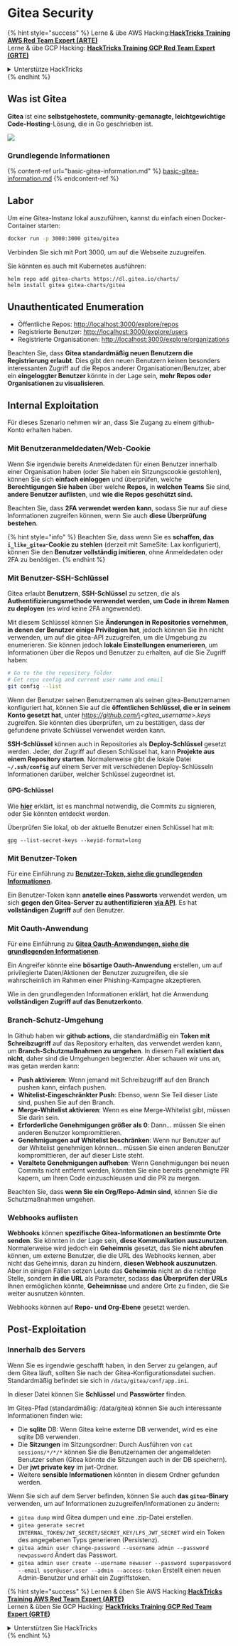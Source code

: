 # Gitea Security

{% hint style="success" %}
Lerne & übe AWS Hacking:<img src="/.gitbook/assets/image.png" alt="" data-size="line">[**HackTricks Training AWS Red Team Expert (ARTE)**](https://training.hacktricks.xyz/courses/arte)<img src="/.gitbook/assets/image.png" alt="" data-size="line">\
Lerne & übe GCP Hacking: <img src="/.gitbook/assets/image (2).png" alt="" data-size="line">[**HackTricks Training GCP Red Team Expert (GRTE)**<img src="/.gitbook/assets/image (2).png" alt="" data-size="line">](https://training.hacktricks.xyz/courses/grte)

<details>

<summary>Unterstütze HackTricks</summary>

* Überprüfe die [**Abonnementpläne**](https://github.com/sponsors/carlospolop)!
* **Tritt der** 💬 [**Discord-Gruppe**](https://discord.gg/hRep4RUj7f) oder der [**Telegram-Gruppe**](https://t.me/peass) bei oder **folge** uns auf **Twitter** 🐦 [**@hacktricks\_live**](https://twitter.com/hacktricks\_live)**.**
* **Teile Hacking-Tricks, indem du PRs an die** [**HackTricks**](https://github.com/carlospolop/hacktricks) und [**HackTricks Cloud**](https://github.com/carlospolop/hacktricks-cloud) GitHub-Repos einreichst.

</details>
{% endhint %}

## Was ist Gitea

**Gitea** ist eine **selbstgehostete, community-gemanagte, leichtgewichtige Code-Hosting**-Lösung, die in Go geschrieben ist.

![](<../../.gitbook/assets/image (160).png>)

### Grundlegende Informationen

{% content-ref url="basic-gitea-information.md" %}
[basic-gitea-information.md](basic-gitea-information.md)
{% endcontent-ref %}

## Labor

Um eine Gitea-Instanz lokal auszuführen, kannst du einfach einen Docker-Container starten:
```bash
docker run -p 3000:3000 gitea/gitea
```
Verbinden Sie sich mit Port 3000, um auf die Webseite zuzugreifen.

Sie könnten es auch mit Kubernetes ausführen:
```
helm repo add gitea-charts https://dl.gitea.io/charts/
helm install gitea gitea-charts/gitea
```
## Unauthenticated Enumeration

* Öffentliche Repos: [http://localhost:3000/explore/repos](http://localhost:3000/explore/repos)
* Registrierte Benutzer: [http://localhost:3000/explore/users](http://localhost:3000/explore/users)
* Registrierte Organisationen: [http://localhost:3000/explore/organizations](http://localhost:3000/explore/organizations)

Beachten Sie, dass **Gitea standardmäßig neuen Benutzern die Registrierung erlaubt**. Dies gibt den neuen Benutzern keinen besonders interessanten Zugriff auf die Repos anderer Organisationen/Benutzer, aber ein **eingeloggter Benutzer** könnte in der Lage sein, **mehr Repos oder Organisationen zu visualisieren**.

## Internal Exploitation

Für dieses Szenario nehmen wir an, dass Sie Zugang zu einem github-Konto erhalten haben.

### Mit Benutzeranmeldedaten/Web-Cookie

Wenn Sie irgendwie bereits Anmeldedaten für einen Benutzer innerhalb einer Organisation haben (oder Sie haben ein Sitzungscookie gestohlen), können Sie sich **einfach einloggen** und überprüfen, welche **Berechtigungen Sie haben** über welche **Repos,** in **welchen Teams** Sie sind, **andere Benutzer auflisten**, und **wie die Repos geschützt sind.**

Beachten Sie, dass **2FA verwendet werden kann**, sodass Sie nur auf diese Informationen zugreifen können, wenn Sie auch **diese Überprüfung bestehen**.

{% hint style="info" %}
Beachten Sie, dass wenn Sie es **schaffen, das `i_like_gitea`-Cookie zu stehlen** (derzeit mit SameSite: Lax konfiguriert), können Sie den **Benutzer vollständig imitieren**, ohne Anmeldedaten oder 2FA zu benötigen.
{% endhint %}

### Mit Benutzer-SSH-Schlüssel

Gitea erlaubt **Benutzern**, **SSH-Schlüssel** zu setzen, die als **Authentifizierungsmethode verwendet werden, um Code in ihrem Namen zu deployen** (es wird keine 2FA angewendet).

Mit diesem Schlüssel können Sie **Änderungen in Repositories vornehmen, in denen der Benutzer einige Privilegien hat**, jedoch können Sie ihn nicht verwenden, um auf die gitea-API zuzugreifen, um die Umgebung zu enumerieren. Sie können jedoch **lokale Einstellungen enumerieren**, um Informationen über die Repos und Benutzer zu erhalten, auf die Sie Zugriff haben:
```bash
# Go to the the repository folder
# Get repo config and current user name and email
git config --list
```
Wenn der Benutzer seinen Benutzernamen als seinen gitea-Benutzernamen konfiguriert hat, können Sie auf die **öffentlichen Schlüssel, die er in seinem Konto gesetzt hat**, unter _https://github.com/\<gitea\_username>.keys_ zugreifen. Sie könnten dies überprüfen, um zu bestätigen, dass der gefundene private Schlüssel verwendet werden kann.

**SSH-Schlüssel** können auch in Repositories als **Deploy-Schlüssel** gesetzt werden. Jeder, der Zugriff auf diesen Schlüssel hat, kann **Projekte aus einem Repository starten**. Normalerweise gibt die lokale Datei **`~/.ssh/config`** auf einem Server mit verschiedenen Deploy-Schlüsseln Informationen darüber, welcher Schlüssel zugeordnet ist.

#### GPG-Schlüssel

Wie [**hier**](https://github.com/carlospolop/hacktricks-cloud/blob/master/pentesting-ci-cd/gitea-security/broken-reference/README.md) erklärt, ist es manchmal notwendig, die Commits zu signieren, oder Sie könnten entdeckt werden.

Überprüfen Sie lokal, ob der aktuelle Benutzer einen Schlüssel hat mit:
```shell
gpg --list-secret-keys --keyid-format=long
```
### Mit Benutzer-Token

Für eine Einführung zu [**Benutzer-Token, siehe die grundlegenden Informationen**](basic-gitea-information.md#personal-access-tokens).

Ein Benutzer-Token kann **anstelle eines Passworts** verwendet werden, um sich **gegen den Gitea-Server zu authentifizieren** [**via API**](https://try.gitea.io/api/swagger#/). Es hat **vollständigen Zugriff** auf den Benutzer.

### Mit Oauth-Anwendung

Für eine Einführung zu [**Gitea Oauth-Anwendungen, siehe die grundlegenden Informationen**](./#with-oauth-application).

Ein Angreifer könnte eine **bösartige Oauth-Anwendung** erstellen, um auf privilegierte Daten/Aktionen der Benutzer zuzugreifen, die sie wahrscheinlich im Rahmen einer Phishing-Kampagne akzeptieren.

Wie in den grundlegenden Informationen erklärt, hat die Anwendung **vollständigen Zugriff auf das Benutzerkonto**.

### Branch-Schutz-Umgehung

In Github haben wir **github actions**, die standardmäßig ein **Token mit Schreibzugriff** auf das Repository erhalten, das verwendet werden kann, um **Branch-Schutzmaßnahmen zu umgehen**. In diesem Fall **existiert das nicht**, daher sind die Umgehungen begrenzter. Aber schauen wir uns an, was getan werden kann:

* **Push aktivieren**: Wenn jemand mit Schreibzugriff auf den Branch pushen kann, einfach pushen.
* **Whitelist-Eingeschränkter Push**: Ebenso, wenn Sie Teil dieser Liste sind, pushen Sie auf den Branch.
* **Merge-Whitelist aktivieren**: Wenn es eine Merge-Whitelist gibt, müssen Sie darin sein.
* **Erforderliche Genehmigungen größer als 0**: Dann... müssen Sie einen anderen Benutzer kompromittieren.
* **Genehmigungen auf Whitelist beschränken**: Wenn nur Benutzer auf der Whitelist genehmigen können... müssen Sie einen anderen Benutzer kompromittieren, der auf dieser Liste steht.
* **Veraltete Genehmigungen aufheben**: Wenn Genehmigungen bei neuen Commits nicht entfernt werden, könnten Sie eine bereits genehmigte PR kapern, um Ihren Code einzuschleusen und die PR zu mergen.

Beachten Sie, dass **wenn Sie ein Org/Repo-Admin sind**, können Sie die Schutzmaßnahmen umgehen.

### Webhooks auflisten

**Webhooks** können **spezifische Gitea-Informationen an bestimmte Orte senden**. Sie könnten in der Lage sein, **diese Kommunikation auszunutzen**.\
Normalerweise wird jedoch ein **Geheimnis** gesetzt, das Sie **nicht abrufen** können, um externe Benutzer, die die URL des Webhooks kennen, aber nicht das Geheimnis, daran zu hindern, **diesen Webhook auszunutzen**.\
Aber in einigen Fällen setzen Leute das **Geheimnis** nicht an die richtige Stelle, sondern **in die URL** als Parameter, sodass **das Überprüfen der URLs** Ihnen ermöglichen könnte, **Geheimnisse** und andere Orte zu finden, die Sie weiter ausnutzen könnten.

Webhooks können auf **Repo- und Org-Ebene** gesetzt werden.

## Post-Exploitation

### Innerhalb des Servers

Wenn Sie es irgendwie geschafft haben, in den Server zu gelangen, auf dem Gitea läuft, sollten Sie nach der Gitea-Konfigurationsdatei suchen. Standardmäßig befindet sie sich in `/data/gitea/conf/app.ini`.

In dieser Datei können Sie **Schlüssel** und **Passwörter** finden.

Im Gitea-Pfad (standardmäßig: /data/gitea) können Sie auch interessante Informationen finden wie:

* Die **sqlite** DB: Wenn Gitea keine externe DB verwendet, wird es eine sqlite DB verwenden.
* Die **Sitzungen** im Sitzungsordner: Durch Ausführen von `cat sessions/*/*/*` können Sie die Benutzernamen der angemeldeten Benutzer sehen (Gitea könnte die Sitzungen auch in der DB speichern).
* Der **jwt private key** im jwt-Ordner.
* Weitere **sensible Informationen** könnten in diesem Ordner gefunden werden.

Wenn Sie sich auf dem Server befinden, können Sie auch **das `gitea`-Binary** verwenden, um auf Informationen zuzugreifen/Informationen zu ändern:

* `gitea dump` wird Gitea dumpen und eine .zip-Datei erstellen.
* `gitea generate secret INTERNAL_TOKEN/JWT_SECRET/SECRET_KEY/LFS_JWT_SECRET` wird ein Token des angegebenen Typs generieren (Persistenz).
* `gitea admin user change-password --username admin --password newpassword` Ändert das Passwort.
* `gitea admin user create --username newuser --password superpassword --email user@user.user --admin --access-token` Erstellt einen neuen Admin-Benutzer und erhält ein Zugriffstoken.

{% hint style="success" %}
Lernen & üben Sie AWS Hacking:<img src="/.gitbook/assets/image.png" alt="" data-size="line">[**HackTricks Training AWS Red Team Expert (ARTE)**](https://training.hacktricks.xyz/courses/arte)<img src="/.gitbook/assets/image.png" alt="" data-size="line">\
Lernen & üben Sie GCP Hacking: <img src="/.gitbook/assets/image (2).png" alt="" data-size="line">[**HackTricks Training GCP Red Team Expert (GRTE)**<img src="/.gitbook/assets/image (2).png" alt="" data-size="line">](https://training.hacktricks.xyz/courses/grte)

<details>

<summary>Unterstützen Sie HackTricks</summary>

* Überprüfen Sie die [**Abonnementpläne**](https://github.com/sponsors/carlospolop)!
* **Treten Sie der** 💬 [**Discord-Gruppe**](https://discord.gg/hRep4RUj7f) oder der [**Telegram-Gruppe**](https://t.me/peass) bei oder **folgen** Sie uns auf **Twitter** 🐦 [**@hacktricks\_live**](https://twitter.com/hacktricks\_live)**.**
* **Teilen Sie Hacking-Tricks, indem Sie PRs an die** [**HackTricks**](https://github.com/carlospolop/hacktricks) und [**HackTricks Cloud**](https://github.com/carlospolop/hacktricks-cloud) GitHub-Repos einreichen.

</details>
{% endhint %}
